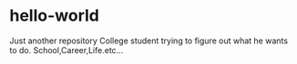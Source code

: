 # hello-world
Just another repository 
College student trying to figure out what he wants to do. School,Career,Life.etc...
